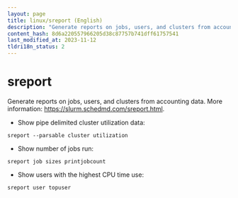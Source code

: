 ```yaml
---
layout: page
title: linux/sreport (English)
description: "Generate reports on jobs, users, and clusters from accounting data."
content_hash: 8d6a220557966205d38c87757b741dff61757541
last_modified_at: 2023-11-12
tldri18n_status: 2
---
```

# sreport

Generate reports on jobs, users, and clusters from accounting data.
More information: <https://slurm.schedmd.com/sreport.html>.

- Show pipe delimited cluster utilization data:

`sreport --parsable cluster utilization`

- Show number of jobs run:

`sreport job sizes printjobcount`

- Show users with the highest CPU time use:

`sreport user topuser`
